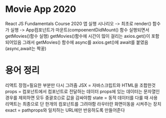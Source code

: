 # Movie App 2020
React JS Fundamentals Course 2020
앱 실행 시나리오 -> 최초로 render() 함수가 실행 -> App컴포넌트가 마운트(compoenentDidMount() 함수 실행되면서 getMovies()함수 실행)
getMovies()함수에 시간이 많이 걸리는 axios.get()이 포함되어있음 그래서 getMovies() 함수에 async를 axios.get()에 await를 붙였음(async,await는 짝꿍)

# 용어 정리
리액트 장점=필요한 부분만 다시 그려줌
JSX = 자바스크립트와 HTML을 조합한것
props = 컴포넌트에서 컴포넌트로 전달하는 데이터 props에 있는 데이터는 문자열인 경우를 제외하면 모두 중괄호{}로 값을 감싸야함
state = 동적 데이터를 다룰 때 사용
리액트는 최종으로 단 한개의 컴포넌트를 그려야함
라우터란 화면이동을 시켜주는 장치
exact = pathprops와 일치하는 URL에만 반응하도록 만들어준다